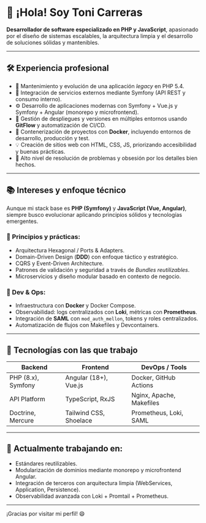 # 👋 ¡Hola! Soy Toni Carreras

**Desarrollador de software especializado en PHP y JavaScript**, apasionado por el diseño de sistemas escalables, la arquitectura limpia y el desarrollo de soluciones sólidas y mantenibles.

---

## 🛠️ Experiencia profesional

- 🔧 Mantenimiento y evolución de una aplicación *legacy* en PHP 5.4.
- 🧩 Integración de servicios externos mediante Symfony (API REST y consumo interno).
- ⚙️ Desarrollo de aplicaciones modernas con Symfony + Vue.js y Symfony + Angular (monorepo y microfrontend).
- 🚀 Gestión de despliegues y versiones en múltiples entornos usando **GitFlow** y automatización de CI/CD.
- 🐳 Contenerización de proyectos con **Docker**, incluyendo entornos de desarrollo, producción y test.
- 💡 Creación de sitios web con HTML, CSS, JS, priorizando accesibilidad y buenas prácticas.
- 🧠 Alto nivel de resolución de problemas y obsesión por los detalles bien hechos.

---

## 📚 Intereses y enfoque técnico

Aunque mi stack base es **PHP (Symfony)** y **JavaScript (Vue, Angular)**, siempre busco evolucionar aplicando principios sólidos y tecnologías emergentes.

### 🧱 Principios y prácticas:
- Arquitectura Hexagonal / Ports & Adapters.
- Domain-Driven Design (**DDD**) con enfoque táctico y estratégico.
- CQRS y Event-Driven Architecture.
- Patrones de validación y seguridad a través de *Bundles reutilizables*.
- Microservicios y diseño modular basado en contexto de negocio.

### 🧪 Dev & Ops:
- Infraestructura con **Docker** y Docker Compose.
- Observabilidad: logs centralizados con **Loki**, métricas con **Prometheus**.
- Integración de **SAML** con `mod_auth_mellon`, tokens y roles centralizados.
- Automatización de flujos con Makefiles y Devcontainers.

---

## 🧰 Tecnologías con las que trabajo

| Backend        | Frontend         | DevOps / Tools           |
|----------------|------------------|---------------------------|
| PHP (8.x), Symfony | Angular (18+), Vue.js  | Docker, GitHub Actions    |
| API Platform   | TypeScript, RxJS | Nginx, Apache, Makefiles  |
| Doctrine, Mercure | Tailwind CSS, Shoelace | Prometheus, Loki, SAML    |

---

## 🌱 Actualmente trabajando en:

- Estándares reutilizables.
- Modularización de dominios mediante monorepo y microfrontend Angular.
- Integración de terceros con arquitectura limpia (WebServices, Application, Persistence).
- Observabilidad avanzada con Loki + Promtail + Prometheus.

---

¡Gracias por visitar mi perfil! 😄
